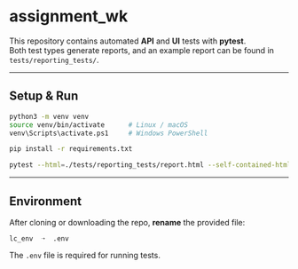 # assignment_wk

This repository contains automated **API** and **UI** tests with **pytest**.  
Both test types generate reports, and an example report can be found in `tests/reporting_tests/`.

---

## Setup & Run

```bash
python3 -m venv venv
source venv/bin/activate      # Linux / macOS
venv\Scripts\activate.ps1     # Windows PowerShell

pip install -r requirements.txt

pytest --html=./tests/reporting_tests/report.html --self-contained-html
```

---

## Environment

After cloning or downloading the repo, **rename** the provided file:

```
lc_env  ➝  .env
```

The `.env` file is required for running tests.
